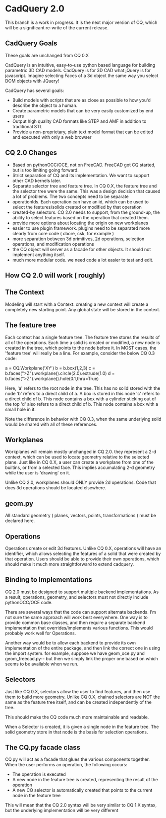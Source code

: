 CadQuery 2.0
========================================

This branch is a work in progress. It is the next major version of CQ, which will be a significant re-write
of the current release.

CadQuery Goals
-----------------

These goals are unchanged from CQ 0.X

CadQuery is an intuitive, easy-to-use python based language for building parametric 3D CAD models.  CadQuery is for 3D CAD what jQuery is for javascript.  Imagine selecting Faces of a 3d object the same way you select DOM objects with JQuery!

CadQuery has several goals:

* Build models with scripts that are as close as possible to how you'd describe the object to a human.
* Create parametric models that can be very easily customized by end users
* Output high quality CAD formats like STEP and AMF in addition to traditional STL
* Provide a non-proprietary, plain text model format that can be edited and executed with only a web browser

CQ 2.0 Changes
--------------------

* Based on pythonOCC/OCE, not on FreeCAD. FreeCAD got CQ started, but is too limiting going forward.
* Strict separation of CQ and its implementation. We want to support other CAD kernels later.
* Separate selector tree and feature tree.  In CQ 0.X, the feature tree and the selector tree were the same. This was a design decision that caused a lot of problems.  The two concepts need to be separate
* operationIds. Each operation can have an id, which can be used to select the features/solids created or modified by that operation
* created-by selectors. CQ 2.0 needs to support, from the ground-up, the ability to select features based on the operation that created them.
* provide more options about locating the origin on new workplanes
* easier to use plugin framework. plugins need to be separated more clearly from core code ( cbore, csk, for example )
* more separation between 3d primitives, 2d operations, selection operations, and modification operations
* the CQ object will server as a facade for other objects. It should not implement anything itself.
* much more modular code. we need code a lot easier to test and edit. 



How CQ 2.0 will work ( roughly)
--------------------------------

The Context
------------
Modeling will start with a Context. creating a new context will create a completely new starting point. 
Any global state will be stored in the context.

The feature tree
-----------------
Each context has a single feature tree. The feature tree stores the results of all of the operations.
Each time a solid is created or modified, a new node is created in the tree, which points to the node before it.
In MOST cases, the 'feature tree' will really be a line.  For example, consider the below CQ 0.3 code:

   a = CQ.Workplane('XY')
   b = b.box(1,2,3)
   c = b.faces(">Z").workplane().circle(2.0).extrude(1.0)
   d = b.faces(">Z").workplane().hole(0.1,thru=True)
   
Here, 'a' refers to the root node in the tree. This has no solid stored with the node 
'b' refers to a direct child of a.  A box is stored in this node
'c' refers to a direct child of b.  This node contains a box with a cylinder sticking out of the top
'd' also refers to a direct child of b. This node contains a box with a small hole in it.

Note the difference in behavior with CQ 0.3, when the same underlying solid would be shared with all of these references.

Workplanes
-------------
Workplanes will remain mostly unchanged in CQ 2.0.  they represent a 2-d context, which can be used to locate geometry
relative to the selected plane. Just like in CQ 0.X, a user can create a workplane from one of the builtins, or from a selected
face. This implies accumulating 2-d geometry while the user is 'drawing' on it.

Unlike CQ 2.0, workplanes should ONLY provide 2d operations.  Code that does 3d operations should be located elsewhere.

geom.py
-----------
All standard geometry ( planes, vectors, points, transformations ) must be declared here.

Operations
-------------
Operations create or edit 3d features. Unlike CQ 0.X, operations will have an identifier, which allows selecting the features
of a solid that were created by that operation.  Users should be able to provide their own operations, which should make it
much more straightforward to extend cadquery.

Binding to Implementations
---------------------------
CQ 2.0 must be designed to support multiple backend implementations. As a result, operations, geometry, and selectors
must not directly include pythonOCC/OCE code. 

There are several ways that the code can support alternate backends.  I'm not sure the same approach will work best everywhere.
One way is to provide common base classes, and then require a separate backend implementation that overrides/implements various
functions. This would probably work well for Operations.

Another way would be to allow each backend to provide its own implementation of the entire package, and then link the correct
one in using the import system. for example, suppose we have geom_oce.py and geom_freecad.py-- but then we simply link
the proper one based on which seems to be available when we run.


Selectors
-----------
Just like CQ 0.X, selectors allow the user to find features, and then use them to build more geometry.
Unlike CQ 0.X, chained selectors are NOT the same as the feature tree itself, and can be created independently of the tree.

This should make the CQ code much more maintainable and readable.

When a Selector is created, it is given a single node in the feature tree. The solid geometry store in that node is the basis
for selection operations.  

The CQ.py facade class
-----------------------

CQ.py will act as a facade that glues the various components together. When the user performs an operation, the following
occurs:
* The operation is executed
* A new node in the feature tree is created, representing the result of the operation
* A new CQ selector is automatically created that points to the current node in the feature tree

This will mean that the CQ 2.0 syntax will be very similar to CQ 1.X syntax, but the underlying implementation will be very different

